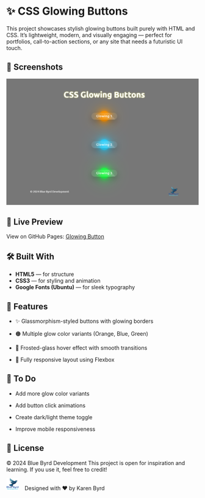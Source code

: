 # ✨ CSS Glowing Buttons

This project showcases stylish glowing buttons built purely with HTML and CSS. It’s lightweight, modern, and visually engaging — perfect for portfolios, call-to-action sections, or any site that needs a futuristic UI touch.

## 📸 Screenshots
![Glowing Buttons](images/screenShot.png)

## 🚀 Live Preview

View on GitHub Pages: [Glowing Button](https://klb-dev.github.io/glowingButton/)

## 🛠️ Built With

- **HTML5** — for structure  
- **CSS3** — for styling and animation  
- **Google Fonts (Ubuntu)** — for sleek typography

## 🧪 Features

- ✨ Glassmorphism-styled buttons with glowing borders

- 🟠 Multiple glow color variants (Orange, Blue, Green)

- 🧊 Frosted-glass hover effect with smooth transitions

- 📱 Fully responsive layout using Flexbox

## 📌 To Do

 - Add more glow color variants

 - Add button click animations

 - Create dark/light theme toggle

 - Improve mobile responsiveness

 ## 📜 License
 © 2024 Blue Byrd Development
This project is open for inspiration and learning. If you use it, feel free to credit!

![Blue Byrd Development Logo](images/bbd-logo.png) &nbsp;&nbsp;
Designed with ❤️ by Karen Byrd

